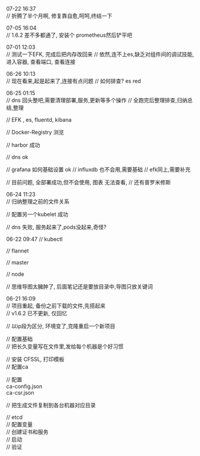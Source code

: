 
07-22 16:37  
// 折腾了半个月啊, 修复靠自愈,呵呵,终结一下

07-05 16:04  
// 1.6.2 差不多都通了, 安装个 prometheus然后铲平吧


07-01 12:03  
// 测试一下EFK, 完成后把内存改回来
// 依然,连不上es,缺乏对组件间的调试技能, 进入容器, 查看端口, 查看连接 



06-26 10:13  
// 现在看来,起是起来了,连接有点问题
// 如何排查?  es red



06-25 01:15  
// dns 回头整吧,需要清理部署,服务,更新等多个操作
// 全跑完后整理排查,归纳总结,整理

// EFK , es, fluentd, kibana

// Docker-Registry 浏览

// harbor 成功

// dns ok

// grafana 如何基础设置 ok
// influxdb 也不会用,需要基础
// efk同上,需要补充

// 目前问题, 全部署成功,但不会使用, 图表 无法查看,
// 还有普罗米修斯

06-24 11:23  
// 归纳整理之前的文件关系

// 配置另一个kubelet  成功

// dns 失败, 服务起来了,pods没起来,奇怪?



06-22 09:47 
// kubectl

// flannet

// master

// node

// 思维导图太臃肿了, 后面笔记还是要放目录中,导图只放关键词


06-21 16:09  
// 项目重起, 备份之前下载的文件,先搭起来  
// v1.6.2 已不更新, 仅回忆  

// 以ip段为区分, 环境变了,克隆重启一个新项目


// 配置基础  
// 把长久变量写在文件里,发给每个机器是个好习惯  


// 安装 CFSSL, 打印模板  
// 配置ca  

// 配置  
ca-config.json  
ca-csr.json  


// 把生成文件复制到各台机器对应目录


// etcd  
// 配置变量  
// 创建证书和服务  
// 启动  
// 验证  

